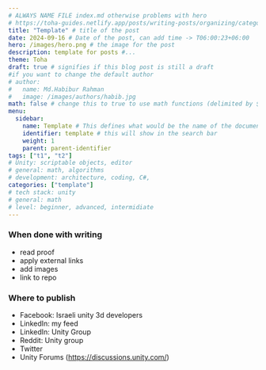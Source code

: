 ```yaml
---
# ALWAYS NAME FILE index.md otherwise problems with hero
# https://toha-guides.netlify.app/posts/writing-posts/organizing/category/
title: "Template" # title of the post
date: 2024-09-16 # Date of the post, can add time -> T06:00:23+06:00
hero: /images/hero.png # the image for the post
description: template for posts #...
theme: Toha
draft: true # signifies if this blog post is still a draft
#if you want to change the default author
# author:
#   name: Md.Habibur Rahman
#   image: /images/authors/habib.jpg
math: false # change this to true to use math functions (delimited by $$ EXPRESSION $$)
menu:
  sidebar:
    name: Template # This defines what would be the name of the document in sidebar file hierarchy
    identifier: template # this will show in the search bar
    weight: 1
    parent: parent-identifier
tags: ["t1", "t2"]
# Unity: scriptable objects, editor
# general: math, algorithms
# development: architecture, coding, C#,
categories: ["template"]
# tech stack: unity
# general: math
# level: beginner, advanced, intermidiate
---
```


### When done with writing
- read proof
- apply external links
- add images
- link to repo

### Where to publish
- Facebook: Israeli unity 3d developers
- LinkedIn: my feed
- LinkedIn: Unity Group
- Reddit: Unity group
- Twitter
- Unity Forums (https://discussions.unity.com/)